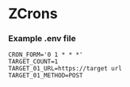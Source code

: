 # ZCrons


### Example .env file
```
CRON_FORM='0 1 * * *'
TARGET_COUNT=1
TARGET_01_URL=https://target url
TARGET_01_METHOD=POST
```